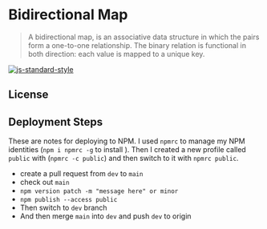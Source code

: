 # Bidirectional Map

> A bidirectional map, is an associative data structure in which the pairs form a one-to-one
> relationship. The binary relation is functional in both direction: each value is mapped to a
> unique key.

[![js-standard-style](https://img.shields.io/badge/code%20style-standard-brightgreen.svg)](http://standardjs.com)

<!--START_SECTION:toc-->
<!--END_SECTION:toc-->

<!--START_SECTION:file:INSTALLATION.md-->
<!--END_SECTION:file:INSTALLATION.md-->

<!--START_SECTION:jsdoc-->
<!--END_SECTION:jsdoc-->

<!--START_SECTION:file:TUTORIAL.md-->
<!--END_SECTION:file:TUTORIAL.md-->

## License

<!--START_SECTION:file:LICENSE-->
<!--END_SECTION:file:LICENSE-->

## Deployment Steps

These are notes for deploying to NPM. I used `npmrc` to manage my NPM identities
(`npm i npmrc -g` to install ). Then I created a new profile called `public` with
(`npmrc -c public`) and then switch to it with `npmrc public`.

* create a pull request from `dev` to `main`
* check out `main`
* `npm version patch -m "message here" or minor`
* `npm publish --access public`
* Then switch to `dev` branch
* And then merge `main` into `dev` and push `dev` to origin
